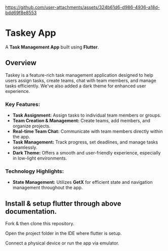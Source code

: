 

https://github.com/user-attachments/assets/324b61d6-d986-4936-a18d-bdd69f8e8553

# Taskey App

A **Task Management App** built using **Flutter**.

## Overview

Taskey is a feature-rich task management application designed to help users assign tasks, create teams, chat with team members, and manage tasks efficiently. We've also added a dark theme for enhanced user experience.

### Key Features:
- **Task Assignment:** Assign tasks to individual team members or groups.
- **Team Creation & Management:** Create teams, add members, and organize projects.
- **Real-time Team Chat:** Communicate with team members directly within the app.
- **Task Management:** Track progress, set deadlines, and manage tasks seamlessly.
- **Dark Theme:** Offers a smooth and user-friendly experience, especially in low-light environments.

### Technology Highlights:
- **State Management:** Utilizes **GetX** for efficient state and navigation management throughout the app.

## Install & setup flutter through above documentation.

Fork & then clone this repository.

Open the project folder in the IDE where flutter is setup.

Connect a physical device or run the app via emulator.
